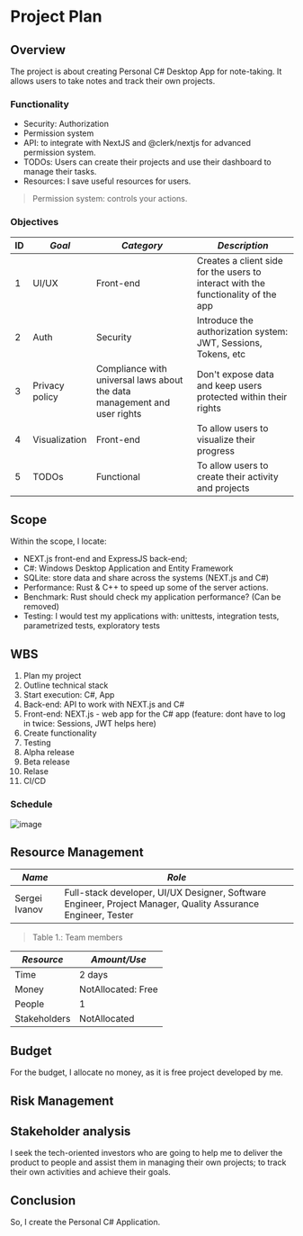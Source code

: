 # Project Plan

## Overview

The project is about creating Personal C# Desktop App for note-taking. It
allows users to take notes and track their own projects. 

### Functionality

- Security: Authorization
- Permission system
- API: to integrate with NextJS and @clerk/nextjs for advanced permission system.
- TODOs: Users can create their projects and use their dashboard to manage their tasks.
- Resources: I save useful resources for users.

> Permission system: controls your actions.

### Objectives

| ID | *Goal* | *Category* | *Description* |
|----|---------|------------|---------------|
| 1  | UI/UX | Front-end | Creates a client side for the users to interact with the functionality of the app |
| 2  | Auth  | Security | Introduce the authorization system: JWT, Sessions, Tokens, etc |
| 3  | Privacy policy | Compliance with universal laws about the data management and user rights | Don't expose data and keep users protected within their rights |
| 4  | Visualization | Front-end | To allow users to visualize their progress |
| 5  | TODOs | Functional | To allow users to create their activity and projects |

## Scope

Within the scope, I locate:

- NEXT.js front-end and ExpressJS back-end;
- C#: Windows Desktop Application and Entity Framework
- SQLite: store data and share across the systems (NEXT.js and C#)
- Performance: Rust & C++ to speed up some of the server actions.
- Benchmark: Rust should check my application performance? (Can be removed)
- Testing: I would test my applications with: unittests, integration tests, parametrized tests, exploratory tests

## WBS

1. Plan my project
2. Outline technical stack
3. Start execution: C#, App
4. Back-end: API to work with NEXT.js and C#
5. Front-end: NEXT.js - web app for the C# app (feature: dont have to log in twice: Sessions, JWT helps here)
6. Create functionality
7. Testing
8. Alpha release
9. Beta release
10. Relase
11. CI/CD

### Schedule

![image](https://github.com/user-attachments/assets/f670faca-c8ea-432e-af10-e04834d5afda)

## Resource Management

| *Name* | *Role*|
|--------|-------|
| Sergei Ivanov | Full-stack developer, UI/UX Designer, Software Engineer, Project Manager, Quality Assurance Engineer, Tester |

> Table 1.: Team members

| *Resource* | *Amount/Use* |
|------------|--------------|
| Time       | 2 days       |
| Money      | NotAllocated: Free |
| People     | 1            |
| Stakeholders | NotAllocated |

## Budget

For the budget, I allocate no money, as it is free project developed by me.

## Risk Management

## Stakeholder analysis

I seek the tech-oriented investors who are going to help me to deliver the product to people and assist them in managing their own projects;
to track their own activities and achieve their goals.

## Conclusion

So, I create the Personal C# Application.
